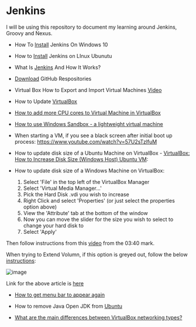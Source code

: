 # Jenkins

I will be using this repository to document my learning around Jenkins, Groovy and Nexus. 

* How To [Install](https://www.youtube.com/watch?v=1_Zs0gQq1Yc) Jenkins On Windows 10

* How to [Install](https://learning.edx.org/course/course-v1:LinuxFoundationX+LFS167x+3T2021/block-v1:LinuxFoundationX+LFS167x+3T2021+type@sequential+block@5beae427f69b41678df7ff44c58fd682/block-v1:LinuxFoundationX+LFS167x+3T2021+type@vertical+block@6f277b873ec94a26aca2a60bcc129511) Jenkins on LInux Ubunutu

* What Is [Jenkins](https://www.youtube.com/watch?v=LFDrDnKPOTg) And How It Works? 

* [Download](https://download-directory.github.io/?url=https%3A%2F%2Fgithub.com%2Fin28minutes%2Fdevops-master-class%2Ftree%2Fmaster%2Fjenkins%2Fcurrency-exchange-microservice) GitHub Respositories

* Virtual Box How to Export and Import Virtual Machines [Video](https://youtu.be/tpBYQcHQLwc) 

* How to Update [VirtualBox](https://youtu.be/WIRXoRVqHHo)

* [How to add more CPU cores to Virtual Machine in VirtualBox](https://www.youtube.com/watch?v=42769_AGbx8)

* [How to use Windows Sandbox - a lightweight virtual machine](https://www.youtube.com/watch?v=UywHb0rOHVI) 

* When starting a VM, if you see a black screen after initial boot up process: https://www.youtube.com/watch?v=57U2sTzlfuM

* How to update disk size of a Ubuntu Machine on VirtualBox - [VirtualBox: How to Increase Disk Size (Windows Host) Ubuntu VM](https://youtu.be/fUdrvTL726E):

* How to update disk size of a Windows Machine on VirtualBox:

  1. Select 'File' in the top left of the VirtualBox Manager
  2. Select 'Virtual Media Manager...'
  3. Pick the Hard Disk .vdi you wish to increase
  4. Right Click and select 'Properties' (or just select the properties option above)
  5. View the 'Attribute' tab at the bottom of the window
  6. Now you can move the slider for the size you wish to select to change your hard disk to
  7. Select 'Apply' 

Then follow instructions from this [video](https://www.youtube.com/watch?v=7Aqx-VHv2_k) from the 03:40 mark.

When trying to Extend Volumn, if this option is greyed out, follow the below [instructions](https://helpdeskgeek.com/windows-11/extend-volume-option-grayed-out-in-windows-try-these-5-fixes/):

![image](https://user-images.githubusercontent.com/107522496/233228783-933eb06b-a940-44fc-9ad4-61a8b6a65d7d.png)

Link for the above article is [here](https://helpdeskgeek.com/windows-11/extend-volume-option-grayed-out-in-windows-try-these-5-fixes/)

* [How to get menu bar to appear again](https://superuser.com/questions/1176587/i-hid-the-menu-bar-in-virtualbox-how-to-show-it-again)

* How to remove Java Open JDK from [Ubuntu](https://linuxhint.com/uninstall-java-ubuntu/) 
* [What are the main differences between VirtualBox networking types?](https://askubuntu.com/questions/95022/what-are-the-main-differences-between-virtualbox-networking-types)

